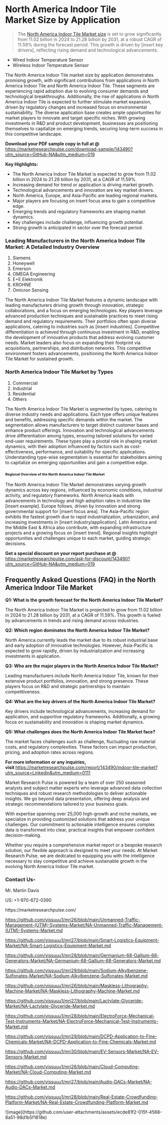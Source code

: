 <h1>North America Indoor Tile Market&nbsp;Size by Application</h1><blockquote><p>The <a href="https://marketresearchpulse.com/download-sample/143490?utm_source=GitHub-NA&amp;utm_medium=019">North America Indoor Tile Market size</a> is set to grow significantly from 11.02 billion in 2024 to 21.28 billion by 2031, at a robust CAGR of 11.59% during the forecast period. This growth is driven by [insert key drivers], reflecting rising demand and technological advancements.</p></blockquote><ul><li>Wired Indoor Temperature Sensor<li> Wireless Indoor Temperature Sensor</li></ul><p>The North America Indoor Tile market size by application demonstrates promising growth, with significant contributions from applications in North America Indoor Tile and North America Indoor Tile. These segments are experiencing rapid adoption due to evolving consumer demands and technological breakthroughs. Additionally, the rise of applications in North America Indoor Tile is expected to further stimulate market expansion, driven by regulatory changes and increased focus on environmental sustainability. The diverse application base creates ample opportunities for market players to innovate and target specific niches. With growing investments in R&D and product development, businesses are positioning themselves to capitalize on emerging trends, securing long-term success in this competitive landscape.</p><p><strong>Download your PDF sample copy in full at @ </strong><a href="https://marketresearchpulse.com/download-sample/143490?utm_source=GitHub-NA&amp;utm_medium=019">https://marketresearchpulse.com/download-sample/143490?utm_source=GitHub-NA&amp;utm_medium=019</a></p><p><strong>Key Highlights: </strong></p><ul><li>The North America Indoor Tile Market is expected to grow from 11.02 billion in 2024 to 21.28 billion by 2031, at a CAGR of 11.59%.</li><li>Increasing demand for trend or application is driving market growth.</li><li>Technological advancements and innovation are key market drivers.</li><li>North America, Europe, and Asia-Pacific are leading regional markets.</li><li>Major players are focusing on insert focus area to gain a competitive edge.</li><li>Emerging trends and regulatory frameworks are shaping market dynamics.</li><li>Key challenges include challenge, influencing growth potential.</li><li>Strong growth is anticipated in sector over the forecast period.</li></ul><h3>Leading Manufacturers in the North America Indoor Tile Market: A Detailed Industry Overview</h3><ol><li>Siemens</li><li>Honeywell</li><li>Emerson</li><li>OMEGA Engineering</li><li>E+E Elektronik</li><li>KROHNE</li><li>Omicron Sensing</li></ol><div class="flex max-w-full flex-col flex-grow"><div class="min-h-8 text-message flex w-full flex-col items-end gap-2 whitespace-normal break-words [.text-message+&amp;]:mt-5" dir="auto" data-message-author-role="assistant" data-message-id="fd8432e4-4910-450d-b182-61b7bfb0a01f" data-message-model-slug="gpt-4o"><div class="flex w-full flex-col gap-1 empty:hidden first:pt-[3px]"><div class="markdown prose w-full break-words dark:prose-invert light"><p>The North America Indoor Tile Market features a dynamic landscape with leading manufacturers driving growth through innovation, strategic collaborations, and a focus on emerging technologies. Key players leverage advanced production techniques and sustainable practices to meet rising demand and regulatory requirements. Their portfolios often span diverse applications, catering to industries such as [insert industries]. Competitive differentiation is achieved through continuous investment in R&amp;D, enabling the development of innovative products that address evolving customer needs. Market leaders also focus on expanding their footprint via acquisitions, partnerships, and distribution networks. This competitive environment fosters advancements, positioning the North America Indoor Tile Market for sustained growth.</p></div></div></div></div><h3>North America Indoor Tile Market by Types</h3><ol><li>Commercial<li> Industrial<li> Residential<li> Others</li></ol><div class="flex max-w-full flex-col flex-grow"><div class="min-h-8 text-message flex w-full flex-col items-end gap-2 whitespace-normal break-words [.text-message+&amp;]:mt-5" dir="auto" data-message-author-role="assistant" data-message-id="084470be-0bb7-4664-bddf-5156b4f41249" data-message-model-slug="gpt-4o-mini"><div class="flex w-full flex-col gap-1 empty:hidden first:pt-[3px]"><div class="markdown prose w-full break-words dark:prose-invert light"><p>The North America Indoor Tile Market is segmented by types, catering to diverse industry needs and applications. Each type offers unique features and benefits, addressing specific demands within the market. The segmentation allows manufacturers to target distinct customer bases and enhance product offerings. Innovation and technological advancements drive differentiation among types, ensuring tailored solutions for varied end-user requirements. These types play a pivotal role in shaping market dynamics, with their adoption influenced by factors such as cost-effectiveness, performance, and suitability for specific applications. Understanding type-wise segmentation is essential for stakeholders aiming to capitalize on emerging opportunities and gain a competitive edge.</p></div></div></div></div><h3><span style="font-size: 11px;">Regional Overview of the North America Indoor Tile Market</span></h3><div class="flex max-w-full flex-col flex-grow"><div class="min-h-8 text-message flex w-full flex-col items-end gap-2 whitespace-normal break-words [.text-message+&amp;]:mt-5" dir="auto" data-message-author-role="assistant" data-message-id="e9038762-ce64-4e30-91c9-9bd413514231" data-message-model-slug="gpt-4o-mini"><div class="flex w-full flex-col gap-1 empty:hidden first:pt-[3px]"><div class="markdown prose w-full break-words dark:prose-invert light"><p>The North America Indoor Tile Market demonstrates varying growth dynamics across key regions, influenced by economic conditions, industrial activity, and regulatory frameworks. North America leads with advancements in technology and high adoption rates in industries like [insert example]. Europe follows, driven by innovation and strong governmental support for [insert focus area]. The Asia-Pacific region exhibits the fastest growth due to rapid industrialization, urbanization, and increasing investments in [insert industry/application]. Latin America and the Middle East &amp; Africa also contribute, with expanding infrastructure projects and a growing focus on [insert trend]. Regional insights highlight opportunities and challenges unique to each market, guiding strategic decisions.</p></div></div></div></div><p><strong>Get a special discount on your report purchase at @ </strong><a href="https://marketresearchpulse.com/ask-for-discount/143490?utm_source=GitHub-NA&amp;utm_medium=019">https://marketresearchpulse.com/ask-for-discount/143490?utm_source=GitHub-NA&amp;utm_medium=019</a></p><h2>Frequently Asked Questions (FAQ) in the North America Indoor Tile Market</h2><p><strong>Q1: What is the growth forecast for the North America Indoor Tile Market?</strong></p><p>The North America Indoor Tile Market is projected to grow from 11.02 billion in 2024 to 21.28 billion by 2031, at a CAGR of 11.59%. This growth is fueled by advancements in trends and rising demand across industries.</p><p><strong>Q2: Which region dominates the North America Indoor Tile Market?</strong></p><p>North America currently leads the market due to its robust industrial base and early adoption of innovative technologies. However, Asia-Pacific is expected to grow rapidly, driven by industrialization and increasing investments in application.</p><p><strong>Q3: Who are the major players in the North America Indoor Tile Market?</strong></p><p>Leading manufacturers include North America Indoor Tile, known for their extensive product portfolios, innovation, and strong presence. These players focus on R&amp;D and strategic partnerships to maintain competitiveness.</p><p><strong>Q4: What are the key drivers of the North America Indoor Tile Market?</strong></p><p>Key drivers include technological advancements, increasing demand for application, and supportive regulatory frameworks. Additionally, a growing focus on sustainability and innovation is shaping market dynamics.</p><p><strong>Q5: What challenges does the North America Indoor Tile Market face?</strong></p><p>The market faces challenges such as challenge, fluctuating raw material costs, and regulatory complexities. These factors can impact production, pricing, and adoption rates across regions.</p><p><strong>For more information or any inquiries, visit&nbsp;</strong><a href="https://marketresearchpulse.com/report/143490/indoor-tile-market?utm_source=Linkedin&utm_medium=0111">https://marketresearchpulse.com/report/143490/indoor-tile-market?utm_source=Linkedin&utm_medium=0111</a></p><p>Market Research Pulse is powered by a team of over 250 seasoned analysts and subject matter experts who leverage advanced data collection techniques and robust research methodologies to deliver actionable insights. We go beyond data presentation, offering deep analysis and strategic recommendations tailored to your business goals.</p><p>With expertise spanning over 25,000 high-growth and niche markets, we specialize in providing customized solutions that address your unique challenges. Our commitment to actionable intelligence ensures complex data is transformed into clear, practical insights that empower confident decision-making.</p><p>Whether you require a comprehensive market report or a bespoke research solution, our flexible approach is designed to meet your needs. At Market Research Pulse, we are dedicated to equipping you with the intelligence necessary to stay competitive and achieve sustainable growth in the evolving North America Indoor Tile market.</p><h3><strong>Contact Us-</strong></h3><p>Mr. Martin Davis</p><p>US: +1-970-672-0390</p><p>https://marketresearchpulse.com/</p><p><a href="https://github.com/vissuuu1/mri26/blob/main/Unmanned-Traffic-Management-(UTM)-Systems-Market/NA-Unmanned-Traffic-Management-(UTM)-Systems-Market.md">https://github.com/vissuuu1/mri26/blob/main/Unmanned-Traffic-Management-(UTM)-Systems-Market/NA-Unmanned-Traffic-Management-(UTM)-Systems-Market.md</a></p><p><a href="https://github.com/vissuuu1/mri27/blob/main/Smart-Logistics-Equipment-Market/NA-Smart-Logistics-Equipment-Market.md">https://github.com/vissuuu1/mri27/blob/main/Smart-Logistics-Equipment-Market/NA-Smart-Logistics-Equipment-Market.md</a></p><p><a href="https://github.com/vissuuu1/mri28/blob/main/Germanium-68-Gallium-68-Generators-Market/NA-Germanium-68-Gallium-68-Generators-Market.md">https://github.com/vissuuu1/mri28/blob/main/Germanium-68-Gallium-68-Generators-Market/NA-Germanium-68-Gallium-68-Generators-Market.md</a></p><p><a href="https://github.com/vissuuu1/mri29/blob/main/Sodium-Alkylbenzene-Sulfonates-Market/NA-Sodium-Alkylbenzene-Sulfonates-Market.md">https://github.com/vissuuu1/mri29/blob/main/Sodium-Alkylbenzene-Sulfonates-Market/NA-Sodium-Alkylbenzene-Sulfonates-Market.md</a></p><p><a href="https://github.com/vissuuu1/mri26/blob/main/Maskless-Lithography-Machine-Market/NA-Maskless-Lithography-Machine-Market.md">https://github.com/vissuuu1/mri26/blob/main/Maskless-Lithography-Machine-Market/NA-Maskless-Lithography-Machine-Market.md</a></p><p><a href="https://github.com/vissuuu1/mri27/blob/main/Lactylate-Glyceride-Market/NA-Lactylate-Glyceride-Market.md">https://github.com/vissuuu1/mri27/blob/main/Lactylate-Glyceride-Market/NA-Lactylate-Glyceride-Market.md</a></p><p><a href="https://github.com/vissuuu1/mri28/blob/main/ElectroForce-Mechanical-Test-Instruments-Market/NA-ElectroForce-Mechanical-Test-Instruments-Market.md">https://github.com/vissuuu1/mri28/blob/main/ElectroForce-Mechanical-Test-Instruments-Market/NA-ElectroForce-Mechanical-Test-Instruments-Market.md</a></p><p><a href="https://github.com/vissuuu1/mri29/blob/main/DCPD-Application-to-Fine-Chemicals-Market/NA-DCPD-Application-to-Fine-Chemicals-Market.md">https://github.com/vissuuu1/mri29/blob/main/DCPD-Application-to-Fine-Chemicals-Market/NA-DCPD-Application-to-Fine-Chemicals-Market.md</a></p><p><a href="https://github.com/vissuuu1/mri30/blob/main/EV-Sensors-Market/NA-EV-Sensors-Market.md">https://github.com/vissuuu1/mri30/blob/main/EV-Sensors-Market/NA-EV-Sensors-Market.md</a></p><p><a href="https://github.com/vissuuu1/mri26/blob/main/Cloud-Computing-Market/NA-Cloud-Computing-Market.md">https://github.com/vissuuu1/mri26/blob/main/Cloud-Computing-Market/NA-Cloud-Computing-Market.md</a></p><p><a href="https://github.com/vissuuu1/mri27/blob/main/Audio-DACs-Market/NA-Audio-DACs-Market.md">https://github.com/vissuuu1/mri27/blob/main/Audio-DACs-Market/NA-Audio-DACs-Market.md</a></p><p><a href="https://github.com/vissuuu1/mri28/blob/main/Real-Estate-Crowdfunding-Platform-Market/NA-Real-Estate-Crowdfunding-Platform-Market.md">https://github.com/vissuuu1/mri28/blob/main/Real-Estate-Crowdfunding-Platform-Market/NA-Real-Estate-Crowdfunding-Platform-Market.md</a></p>
![image](https://github.com/user-attachments/assets/ecde81f2-015f-4568-8a51-98d1b5f1818e)
